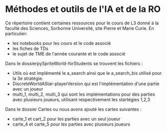 # Méthodes et outils de l'IA et de la RO

Ce répertoire contient certaines ressources pour le cours de L3 donné à la faculté des Sciences, Sorbonne Université, site Pierre et Marie Curie. 
En particulier: 
* les notebooks pour les cours et le code associé
* les fiches de TDs
* le sujet de TME de l'année courante et le code associé


Dans le dossierpySpriteWorld-forStudents se trouvent les fichiers :

* Utils où est implémenté le a_search ainsi que le a_search_bis utilisé pour la 3e stratégie.
* DiscreteWorldAStar-playerVersion qui est l'implémentation d'une partie avec un joueur
* multi_1, multi_2, multi_3 qui sont les implémentations pour des parties avec plusieurs joueurs, utilisant respectivement les startégies 1,2,3 

Dans le dossier Cartes ou nous avons ajouté les cartes suivantes : 

* carte_1 et cart_2 pour les parties avec un seul joueur
* carte_4 et carte_5 pour les parties avec plusieurs joueurs
